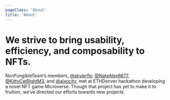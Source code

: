 ```yaml
---
pageClass: 'About'
title: 'About'
---
```


# We strive to bring usability, efficiency, and composability to NFTs.
NonFungibleTeam’s members,
[@skylerfly](https://twitter.com/skylerfly),
[@NateAlex6677](https://twitter.com/NateAlex6677),
[@KittyCatRightM3](https://twitter.com/KittyCatRightM3), and
[@alxocity](https://twitter.com/alxocity),
met at ETHDenver hackathon developing a novel NFT game Microverse.  Though that project has yet to make it to fruition, we’ve directed our efforts towards new projects. 